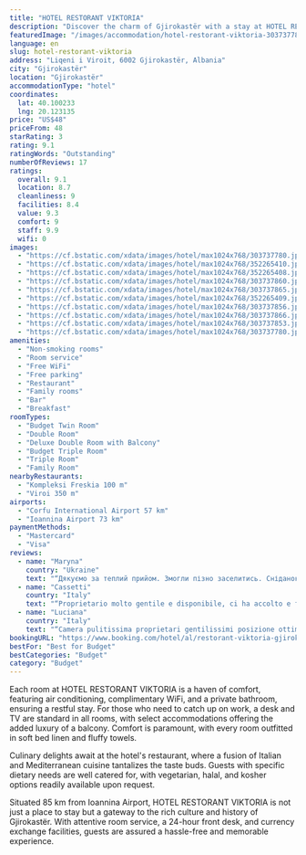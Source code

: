 ```yaml
---
title: "HOTEL RESTORANT VIKTORIA"
description: "Discover the charm of Gjirokastër with a stay at HOTEL RESTORANT VIKTORIA, a gem located just 46 km from the serene Zaravina Lake."
featuredImage: "/images/accommodation/hotel-restorant-viktoria-303737780.jpg"
language: en
slug: hotel-restorant-viktoria
address: "Liqeni i Viroit, 6002 Gjirokastër, Albania"
city: "Gjirokastër"
location: "Gjirokastër"
accommodationType: "hotel"
coordinates:
  lat: 40.100233
  lng: 20.123135
price: "US$48"
priceFrom: 48
starRating: 3
rating: 9.1
ratingWords: "Outstanding"
numberOfReviews: 17
ratings:
  overall: 9.1
  location: 8.7
  cleanliness: 9
  facilities: 8.4
  value: 9.3
  comfort: 9
  staff: 9.9
  wifi: 0
images:
  - "https://cf.bstatic.com/xdata/images/hotel/max1024x768/303737780.jpg?k=141d9a608a1e9e0df4724cdb97e454ef88567f228d964c81f245f847c96ce2b5&o=&hp=1"
  - "https://cf.bstatic.com/xdata/images/hotel/max1024x768/352265410.jpg?k=d103a7b6dcb57d3332bd4dac14c46d756db2716cdbed05ec4bd3d62d63868873&o=&hp=1"
  - "https://cf.bstatic.com/xdata/images/hotel/max1024x768/352265408.jpg?k=38a4ee2517921442e718dba3a3484d7f7f45fffe1e14b22fdfed1249b9942add&o=&hp=1"
  - "https://cf.bstatic.com/xdata/images/hotel/max1024x768/303737860.jpg?k=cde3e6a4679f77d53c3507d81649178a3c32980e040e69d2ad24a68c4c7f42a7&o=&hp=1"
  - "https://cf.bstatic.com/xdata/images/hotel/max1024x768/303737865.jpg?k=95b1d3869fe4d0b8f170ec7ec382923048e36bd3ba4f0eb0818278d3eb64cefd&o=&hp=1"
  - "https://cf.bstatic.com/xdata/images/hotel/max1024x768/352265409.jpg?k=6df41d3c7a9b78776e66feaef9d435c407e45c846818dc0894d85e6be063ec8f&o=&hp=1"
  - "https://cf.bstatic.com/xdata/images/hotel/max1024x768/303737856.jpg?k=bd5a4587394459b3f0a10007b1ef850506a55b398d22b985f454388eaa3626e4&o=&hp=1"
  - "https://cf.bstatic.com/xdata/images/hotel/max1024x768/303737866.jpg?k=1f5ec815807a4f854050ce944debea443d1c602bae8ce288998f450dafb67b7c&o=&hp=1"
  - "https://cf.bstatic.com/xdata/images/hotel/max1024x768/303737853.jpg?k=eec69245a0e8b29052090bac3c51280c0f237ddafd4d753d19e5d9a7bec4ac55&o=&hp=1"
  - "https://cf.bstatic.com/xdata/images/hotel/max1024x768/303737780.jpg?k=141d9a608a1e9e0df4724cdb97e454ef88567f228d964c81f245f847c96ce2b5&o=&hp=1"
amenities:
  - "Non-smoking rooms"
  - "Room service"
  - "Free WiFi"
  - "Free parking"
  - "Restaurant"
  - "Family rooms"
  - "Bar"
  - "Breakfast"
roomTypes:
  - "Budget Twin Room"
  - "Double Room"
  - "Deluxe Double Room with Balcony"
  - "Budget Triple Room"
  - "Triple Room"
  - "Family Room"
nearbyRestaurants:
  - "Kompleksi Freskia 100 m"
  - "Viroi 350 m"
airports:
  - "Corfu International Airport 57 km"
  - "Ioannina Airport 73 km"
paymentMethods:
  - "Mastercard"
  - "Visa"
reviews:
  - name: "Maryna"
    country: "Ukraine"
    text: "“Дякуємо за теплий прийом. Змогли пізно заселитись. Сніданок в ресторані був супер. Уважність і турботливість Шефа кожної хвилини. Ввечері вимкнулось світло в місті, то запустили генератор. Всі питання вирішувались. Дякуємо за гостинність!”"
  - name: "Cassetti"
    country: "Italy"
    text: "“Proprietario molto gentile e disponibile, ci ha accolto e fatto sentire a casa nostra! Posizione appena fuori dal centro abitato quindi molto tranquilla, camera non molto ampia ma essenziale, bagno pulito. Colazione compresa e molto ricca con...”"
  - name: "Luciana"
    country: "Italy"
    text: "“Camera pulitissima proprietari gentilissimi posizione ottima lontano dal caos”"
bookingURL: "https://www.booking.com/hotel/al/restorant-viktoria-gjirokaster.en-gb.html?aid=8035640"
bestFor: "Best for Budget"
bestCategories: "Budget"
category: "Budget"
---
```


Each room at HOTEL RESTORANT VIKTORIA is a haven of comfort, featuring air conditioning, complimentary WiFi, and a private bathroom, ensuring a restful stay. For those who need to catch up on work, a desk and TV are standard in all rooms, with select accommodations offering the added luxury of a balcony. Comfort is paramount, with every room outfitted in soft bed linen and fluffy towels.

Culinary delights await at the hotel's restaurant, where a fusion of Italian and Mediterranean cuisine tantalizes the taste buds. Guests with specific dietary needs are well catered for, with vegetarian, halal, and kosher options readily available upon request.

Situated 85 km from Ioannina Airport, HOTEL RESTORANT VIKTORIA is not just a place to stay but a gateway to the rich culture and history of Gjirokastër. With attentive room service, a 24-hour front desk, and currency exchange facilities, guests are assured a hassle-free and memorable experience.